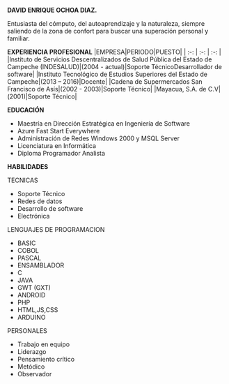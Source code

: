 **DAVID ENRIQUE OCHOA DIAZ.**

Entusiasta del cómputo, del autoaprendizaje y la naturaleza, siempre saliendo de la zona de confort para buscar una superación personal y familiar.

**EXPERIENCIA PROFESIONAL**
|EMPRESA|PERIODO|PUESTO|
| :-: | :-: | :-: |
|Instituto de Servicios Descentralizados de Salud Pública del Estado de Campeche (INDESALUD)|(2004 - actual)|Soporte TécnicoDesarrollador de software|
|Instituto Tecnológico de Estudios Superiores del Estado de Campeche|(2013 – 2016)|Docente|
|Cadena de Supermercados San Francisco de Asís|(2002 - 2003)|Soporte Técnico|
|Mayacua, S.A. de C.V|(2001)|Soporte Técnico|

**EDUCACIÓN**

- Maestría en Dirección Estratégica en Ingeniería de Software
- Azure Fast Start Everywhere
- Administración de Redes Windows 2000 y MSQL Server
- Licenciatura en Informática
- Diploma Programador Analista

**HABILIDADES**

TECNICAS
- Soporte Técnico
- Redes de datos
- Desarrollo de software
- Electrónica

LENGUAJES DE PROGRAMACION
- BASIC
- COBOL
- PASCAL
- ENSAMBLADOR
- C
- JAVA
- GWT (GXT)
- ANDROID
- PHP
- HTML,JS,CSS
- ARDUINO

PERSONALES
- Trabajo en equipo
- Liderazgo
- Pensamiento crítico
- Metódico
- Observador
